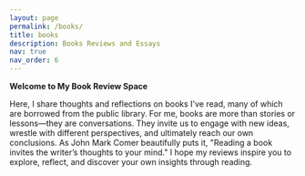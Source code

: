 ```yaml
---
layout: page
permalink: /books/
title: books
description: Books Reviews and Essays
nav: true
nav_order: 6
---
```


**Welcome to My Book Review Space**

Here, I share thoughts and reflections on books I've read, many of which are borrowed from the public library. For me, books are more than stories or lessons—they are conversations. They invite us to engage with new ideas, wrestle with different perspectives, and ultimately reach our own conclusions. As John Mark Comer beautifully puts it, "Reading a book invites the writer’s thoughts to your mind." I hope my reviews inspire you to explore, reflect, and discover your own insights through reading.
